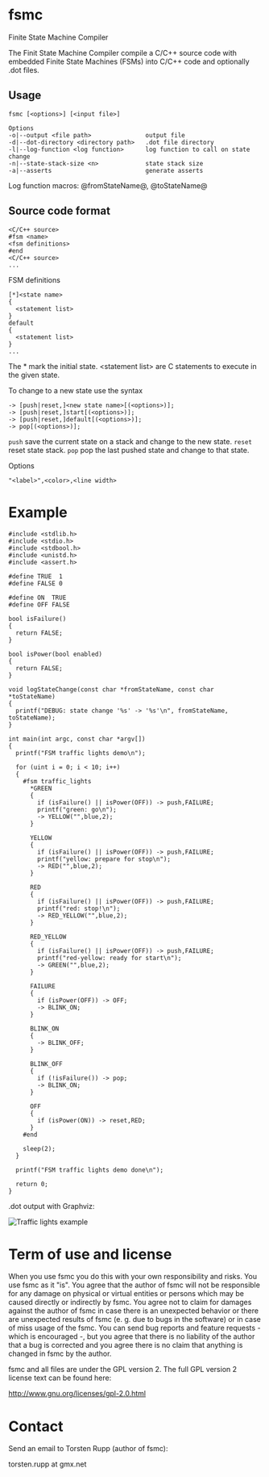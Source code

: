 # fsmc
Finite State Machine Compiler

The Finit State Machine Compiler compile a C/C++ source code with embedded
Finite State Machines (FSMs) into C/C++ code and optionally .dot files.

## Usage

```
fsmc [<options>] [<input file>]

Options
-o|--output <file path>               output file
-d|--dot-directory <directory path>   .dot file directory
-l|--log-function <log function>      log function to call on state change
-n|--state-stack-size <n>             state stack size
-a|--asserts                          generate asserts
```

Log function macros: @fromStateName@, @toStateName@

## Source code format

```
<C/C++ source>
#fsm <name>
<fsm definitions>
#end
<C/C++ source>
...
```
FSM definitions

```
[*]<state name>
{
  <statement list>
}
default
{
  <statement list>
}
...
```

The * mark the initial state. &lt;statement list&gt; are C statements to
execute in the given state.

To change to a new state use the syntax

```
-> [push|reset,]<new state name>[(<options>)];
-> [push|reset,]start[(<options>)];
-> [push|reset,]default[(<options>)];
-> pop[(<options>)];
```

```push``` save the current state on a stack and change to the new state.
```reset``` reset state stack.
```pop``` pop the last pushed state and change to that state.

Options
```
"<label>",<color>,<line width>
```

# Example

```
#include <stdlib.h>
#include <stdio.h>
#include <stdbool.h>
#include <unistd.h>
#include <assert.h>

#define TRUE  1
#define FALSE 0

#define ON  TRUE
#define OFF FALSE

bool isFailure()
{
  return FALSE;
}

bool isPower(bool enabled)
{
  return FALSE;
}

void logStateChange(const char *fromStateName, const char *toStateName)
{
  printf("DEBUG: state change '%s' -> '%s'\n", fromStateName, toStateName);
}

int main(int argc, const char *argv[])
{
  printf("FSM traffic lights demo\n");

  for (uint i = 0; i < 10; i++)
  {
    #fsm traffic_lights
      *GREEN
      {
        if (isFailure() || isPower(OFF)) -> push,FAILURE;
        printf("green: go\n");
        -> YELLOW("",blue,2);
      }

      YELLOW
      {
        if (isFailure() || isPower(OFF)) -> push,FAILURE;
        printf("yellow: prepare for stop\n");
        -> RED("",blue,2);
      }

      RED
      {
        if (isFailure() || isPower(OFF)) -> push,FAILURE;
        printf("red: stop!\n");
        -> RED_YELLOW("",blue,2);
      }

      RED_YELLOW
      {
        if (isFailure() || isPower(OFF)) -> push,FAILURE;
        printf("red-yellow: ready for start\n");
        -> GREEN("",blue,2);
      }

      FAILURE
      {
        if (isPower(OFF)) -> OFF;
        -> BLINK_ON;
      }

      BLINK_ON
      {
        -> BLINK_OFF;
      }

      BLINK_OFF
      {
        if (!isFailure()) -> pop;
        -> BLINK_ON;
      }

      OFF
      {
        if (isPower(ON)) -> reset,RED;
      }
    #end

    sleep(2);
  }

  printf("FSM traffic lights demo done\n");

  return 0;
}
```

.dot output with Graphviz:

![Traffic lights example](examples/traffic_lights.png "Traffic Lights FSM")

# Term of use and license

When you use fsmc you do this with your own responsibility and
risks.  You use fsmc as it "is".  You agree that the author of fsmc
will not be responsible for any damage on physical or virtual
entities or persons which may be caused directly or indirectly by
fsmc.  You agree not to claim for damages against the author of fsmc
in case there is an unexpected behavior or there are unexpected
results of fsmc (e.  g.  due to bugs in the software) or in case of
miss usage of the fsmc.  You can send bug reports and feature
requests - which is encouraged -, but you agree that there is no
liability of the author that a bug is corrected and you agree there
is no claim that anything is changed in fsmc by the author.

fsmc and all files are under the GPL version 2. The full GPL
version 2 license text can be found here:

  http://www.gnu.org/licenses/gpl-2.0.html

# Contact

Send an email to Torsten Rupp (author of fsmc):

torsten.rupp at gmx.net
